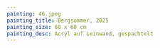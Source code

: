 ```yaml
---
painting: 46.jpeg
painting_title: Bergsommer, 2025
painting_size: 60 x 60 cm
painting_desc: Acryl auf Leinwand, gespachtelt
---
```

